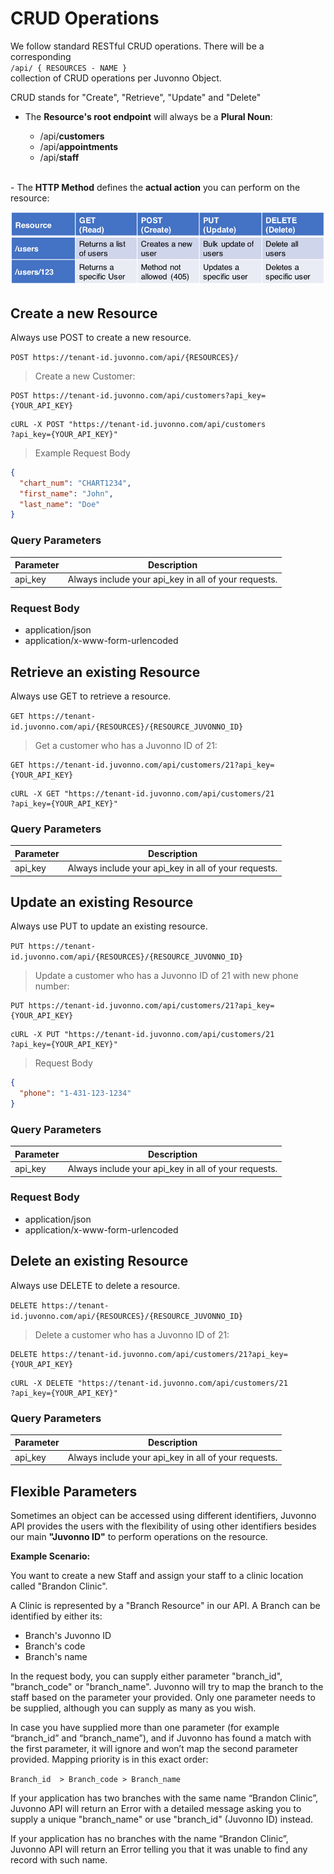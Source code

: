 # CRUD Operations

We follow standard RESTful CRUD operations. There will be a corresponding   
  `/api/ { RESOURCES - NAME }`   
collection of CRUD operations per Juvonno Object.
<aside class="notice">
CRUD stands for "Create", "Retrieve", "Update" and "Delete"
</aside>

- The <b>Resource's root endpoint</b> will always be a <b>Plural Noun</b>:

    - /api/**customers**
    - /api/**appointments**
    - /api/**staff**
<br>    
- The <b>HTTP Method</b> defines the <b>actual action</b> you can perform on the resource:

![alt text](../images/crud.png "HTTP Method Summary")


## Create a new Resource

Always use <span class='http-post'>POST</span> to create a new resource.

`POST https://tenant-id.juvonno.com/api/{RESOURCES}/`

> Create a new Customer: 

```http
POST https://tenant-id.juvonno.com/api/customers?api_key={YOUR_API_KEY}
```

```shell 
cURL -X POST "https://tenant-id.juvonno.com/api/customers
?api_key={YOUR_API_KEY}"
```

> Example Request Body

```json
{
  "chart_num": "CHART1234",
  "first_name": "John",
  "last_name": "Doe"
}
```

### Query Parameters

Parameter | Description
--------- | ------- |
api_key | Always include your api_key in all of your requests.

### Request Body
- application/json
- application/x-www-form-urlencoded


## Retrieve an existing Resource

Always use <span class='http-get'>GET</span> to retrieve a resource.

`GET https://tenant-id.juvonno.com/api/{RESOURCES}/{RESOURCE_JUVONNO_ID}`

> Get a customer who has a Juvonno ID of 21: 

```http
GET https://tenant-id.juvonno.com/api/customers/21?api_key={YOUR_API_KEY}
```

```shell 
cURL -X GET "https://tenant-id.juvonno.com/api/customers/21
?api_key={YOUR_API_KEY}"
```

### Query Parameters

Parameter | Description
--------- | ------- |
api_key | Always include your api_key in all of your requests.


## Update an existing Resource

Always use <span class='http-put'>PUT</span> to update an existing resource.

`PUT https://tenant-id.juvonno.com/api/{RESOURCES}/{RESOURCE_JUVONNO_ID}`

> Update a customer who has a Juvonno ID of 21 with new phone number: 

```http
PUT https://tenant-id.juvonno.com/api/customers/21?api_key={YOUR_API_KEY}
```

```shell 
cURL -X PUT "https://tenant-id.juvonno.com/api/customers/21
?api_key={YOUR_API_KEY}"
```

> Request Body

```json
{
  "phone": "1-431-123-1234"
}
```

### Query Parameters

Parameter | Description
--------- | ------- |
api_key | Always include your api_key in all of your requests.

### Request Body
- application/json
- application/x-www-form-urlencoded


## Delete an existing Resource

Always use <span class='http-delete'>DELETE</span> to delete a resource.

`DELETE https://tenant-id.juvonno.com/api/{RESOURCES}/{RESOURCE_JUVONNO_ID}`

> Delete a customer who has a Juvonno ID of 21: 

```http
DELETE https://tenant-id.juvonno.com/api/customers/21?api_key={YOUR_API_KEY}
```

```shell 
cURL -X DELETE "https://tenant-id.juvonno.com/api/customers/21
?api_key={YOUR_API_KEY}"
```

### Query Parameters

Parameter | Description
--------- | ------- |
api_key | Always include your api_key in all of your requests.

## Flexible Parameters

Sometimes an object can be accessed using different identifiers, Juvonno API provides the users with the flexibility of using other identifiers besides our main **"Juvonno ID"** to perform operations on the resource.

**Example Scenario:**

You want to create a new Staff and assign your staff to a clinic location called "Brandon Clinic".

A Clinic is represented by a "Branch Resource" in our API. A Branch can be identified by either its:

- Branch's Juvonno ID
- Branch's code
- Branch's name

In the request body, you can supply either parameter "branch_id", "branch_code" or "branch_name". Juvonno will try to map the branch to the staff based on the parameter your provided. Only one parameter needs to be supplied, although you can supply as many as you wish.

In case you have supplied more than one parameter (for example “branch_id” and “branch_name”), and if Juvonno has found a match with the first parameter, it will ignore and won’t map the second parameter provided. Mapping priority is in this exact order:  

`Branch_id  > Branch_code > Branch_name`

If your application has two branches with the same name “Brandon Clinic”, Juvonno API will return an Error with a detailed message asking you to supply a unique "branch_name" or use "branch_id" (Juvonno ID) instead. 

If your application has no branches with the name “Brandon Clinic”, Juvonno API will return an Error telling you that it was unable to find any record with such name. 
